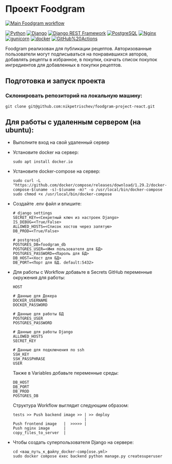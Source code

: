 # Проект Foodgram
[![Main Foodgram workflow](https://github.com/nikpetrischev/foodgram-project-react/actions/workflows/main.yml/badge.svg?branch=master&event=status)](https://github.com/nikpetrischev/foodgram-project-react/actions/workflows/main.yml)
  
[![Python](https://img.shields.io/badge/-Python-464646?style=flat-square&logo=Python)](https://www.python.org/)
[![Django](https://img.shields.io/badge/-Django-464646?style=flat-square&logo=Django)](https://www.djangoproject.com/)
[![Django REST Framework](https://img.shields.io/badge/-Django%20REST%20Framework-464646?style=flat-square&logo=Django%20REST%20Framework)](https://www.django-rest-framework.org/)
[![PostgreSQL](https://img.shields.io/badge/-PostgreSQL-464646?style=flat-square&logo=PostgreSQL)](https://www.postgresql.org/)
[![Nginx](https://img.shields.io/badge/-NGINX-464646?style=flat-square&logo=NGINX)](https://nginx.org/ru/)
[![gunicorn](https://img.shields.io/badge/-gunicorn-464646?style=flat-square&logo=gunicorn)](https://gunicorn.org/)
[![docker](https://img.shields.io/badge/-Docker-464646?style=flat-square&logo=docker)](https://www.docker.com/)
[![GitHub%20Actions](https://img.shields.io/badge/-GitHub%20Actions-464646?style=flat-square&logo=GitHub%20actions)](https://github.com/features/actions)




Foodgram реализован для публикации рецептов. Авторизованные пользователи
могут подписываться на понравившихся авторов, добавлять рецепты в избранное,
в покупки, скачать список покупок ингредиентов для добавленных в покупки
рецептов.

## Подготовка и запуск проекта
### Склонировать репозиторий на локальную машину:
```
git clone git@github.com:nikpetrischev/foodgram-project-react.git
```
## Для работы с удаленным сервером (на ubuntu):
* Выполните вход на свой удаленный сервер

* Установите docker на сервер:
  ```
  sudo apt install docker.io 
  ```
* Установите docker-compose на сервер:
  ```
  sudo curl -L "https://github.com/docker/compose/releases/download/1.29.2/docker-compose-$(uname -s)-$(uname -m)" -o /usr/local/bin/docker-compose
  sudo chmod +x /usr/local/bin/docker-compose
  ```
* Cоздайте .env файл и впишите:
  ```
  # django settings
  SECRET_KEY=<Секретный ключ из настроек Django>
  IS_DEBUG=<True/False>
  ALLOWED_HOSTS=<Список хостов через запятую>
  DB_PROD=<True/False>
  
  # postgresql
  POSTGRES_DB=foodgram_db
  POSTGRES_USER=<Имя пользователя для БД>
  POSTGRES_PASSWORD=<Пароль для БД>
  DB_HOST=<Хост для БД>
  DB_PORT=<Порт для БД. default:5432>
  ```
* Для работы с Workflow добавьте в Secrets GitHub переменные окружения для работы:
  ```
  HOST
  
  # Данные для Докера 
  DOCKER_USERNAME
  DOCKER_PASSWORD
  
  # Дaнные для работы БД
  POSTGRES_USER
  POSTGRES_PASSWORD
  
  # Данные для работы Django
  ALLOWED_HOSTS
  SECRET_KEY
  
  # Данные для подключения по ssh
  SSH_KEY
  SSH_PASSPHRASE
  USER
  ```
  Также в Variables добавьте переменные среды:
  ```
  DB_HOST
  DB_PORT
  DB_PROD
  POSTGRES_DB
  ```
  Структура Workflow выглядит следующим образом:
  ```
  tests >> Push backend image >> | >> deploy
                                 |
  Push frontend image   |  >>>>> |
  Push nginx image      |
  copy_files_to_server  |
  ```
* Чтобы создать суперпользователя Django на сервере:
  ```
  cd <ваш_путь_к_файлу_docker-comp[ose.yml>
  sudo docker compose exec backend python manage.py createsuperuser
  ```
